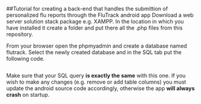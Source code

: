 ##Tutorial for creating a back-end that handles the submittion of personalized flu reports through the FluTrack android app
Download a  web server solution stack package e.g. XAMPP. In the location in which you have installed it create a folder and put there all the .php files from this repository.

From your browser open the phpmyadmin and create a database named flutrack. Select the newly created database and in the SQL tab put the following code.

```

```

Make sure that your SQL query **is exactly the same** with this one. If you wish to make any changes (e.g. remove or add table columns) you must update the android source code accordingly, otherwise the app **will always crash** on startup.
